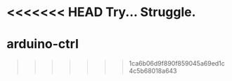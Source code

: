 <<<<<<< HEAD
Try... Struggle.
=======
# arduino-ctrl
>>>>>>> 1ca6b06d9f890f859045a69ed1c4c5b68018a643
